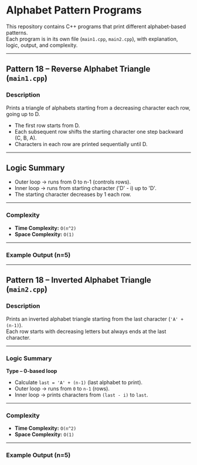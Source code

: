 # Alphabet Pattern Programs  

This repository contains C++ programs that print different alphabet-based patterns.  
Each program is in its own file (`main1.cpp`, `main2.cpp`), with explanation, logic, output, and complexity.  

---

## Pattern 18 – Reverse Alphabet Triangle (`main1.cpp`)  

### Description  
Prints a triangle of alphabets starting from a decreasing character each row, going up to D.
- The first row starts from D.
- Each subsequent row shifts the starting character one step backward (C, B, A).
- Characters in each row are printed sequentially until D.
---

## Logic Summary  
- Outer loop → runs from 0 to n-1 (controls rows).
- Inner loop → runs from starting character ('D' - i) up to 'D'.
- The starting character decreases by 1 each row.

---

### Complexity  
- **Time Complexity:** `O(n^2)`  
- **Space Complexity:** `O(1)`  

---

### Example Output (n=5)  






---

## Pattern 18 – Inverted Alphabet Triangle (`main2.cpp`)  

### Description  
Prints an inverted alphabet triangle starting from the last character (`'A' + (n-1)`).  
Each row starts with decreasing letters but always ends at the last character.  

---

### Logic Summary  

**Type – 0-based loop**  
- Calculate `last = 'A' + (n-1)` (last alphabet to print).  
- Outer loop → runs from `0` to `n-1` (rows).  
- Inner loop → prints characters from `(last - i)` to `last`.  

---

### Complexity  
- **Time Complexity:** `O(n^2)`  
- **Space Complexity:** `O(1)`  

---

### Example Output (n=5)  

